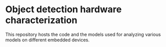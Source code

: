 # Object detection hardware characterization
  This repository hosts the code and the models used for analyzing various models on different embedded devices. 
  

